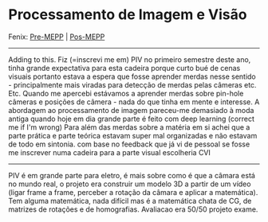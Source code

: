 # Processamento de Imagem e Visão

Fenix: [Pre-MEPP](https://fenix.tecnico.ulisboa.pt/cursos/meic-a/disciplina-curricular/283003985068095) | [Pos-MEPP](https://fenix.tecnico.ulisboa.pt/cursos/meic-a/disciplina-curricular/1971853845332810)

---

Adding to this. Fiz (=inscrevi me em) PIV no primeiro semestre deste ano, tinha grande expectativa para esta cadeira porque curto bué de cenas visuais portanto estava a espera que fosse aprender merdas nesse sentido - principalmente mais viradas para detecção de merdas pelas câmeras etc. Etc. Quando me apercebi estávamos a aprender merdas sobre pin-hole câmeras e posições de câmera - nada do que tinha em mente e interesse. A abordagem ao processamento de imagem  pareceu-me demasiado à moda antiga quando hoje em dia grande parte é feito com deep learning (correct me if I'm wrong)
Para além das merdas sobre a matéria em si achei que a parte prática e parte teórica estavam super mal organizadas e não estavam de todo em sintonia. com base no feedback que já vi de pessoal se fosse me inscrever numa cadeira para a parte visual escolheria CVI

---

PIV é em grande parte para eletro, é mais sobre como é que a câmara está no mundo real, o projeto era construir um modelo 3D a partir de um vídeo (ligar frame a frame, perceber a rotação da câmara e aplicar a matemática). Tem alguma matemática, nada difícil mas é a matemática chata de CG, de matrizes de rotações e de homografias. Avaliacao era 50/50 projeto exame.
